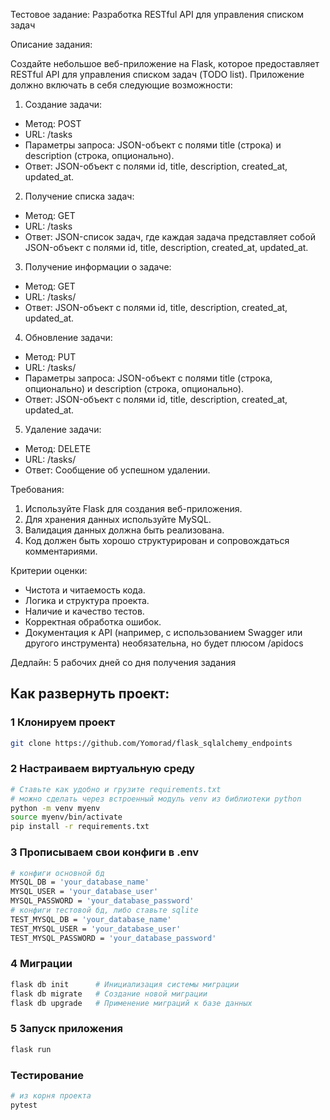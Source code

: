 Тестовое задание: Разработка RESTful API для управления списком задач

Описание задания:

Создайте небольшое веб-приложение на Flask, которое предоставляет RESTful API для управления списком задач (TODO list).
Приложение должно включать в себя следующие возможности:

1. Создание задачи:
- Метод: POST
- URL: /tasks
- Параметры запроса: JSON-объект с полями title (строка) и description (строка, опционально).
- Ответ: JSON-объект с полями id, title, description, created_at, updated_at.

2. Получение списка задач:
- Метод: GET
- URL: /tasks
- Ответ: JSON-список задач, где каждая задача представляет собой JSON-объект с полями id, title, description, created_at, updated_at.

3. Получение информации о задаче:
- Метод: GET
- URL: /tasks/<id>
- Ответ: JSON-объект с полями id, title, description, created_at, updated_at.

4. Обновление задачи:
- Метод: PUT
- URL: /tasks/<id>
- Параметры запроса: JSON-объект с полями title (строка, опционально) и description (строка, опционально).
- Ответ: JSON-объект с полями id, title, description, created_at, updated_at.

5. Удаление задачи:
- Метод: DELETE
- URL: /tasks/<id>
- Ответ: Сообщение об успешном удалении.


Требования:
1. Используйте Flask для создания веб-приложения.
2. Для хранения данных используйте MySQL.
3. Валидация данных должна быть реализована.
4. Код должен быть хорошо структурирован и сопровождаться комментариями.

Критерии оценки:
- Чистота и читаемость кода.
- Логика и структура проекта.
- Наличие и качество тестов.
- Корректная обработка ошибок.
- Документация к API (например, с использованием Swagger или другого инструмента) необязательна, но будет плюсом
    /apidocs

Дедлайн:
5 рабочих дней со дня получения задания

## Как развернуть проект:
### 1 Клонируем проект

```bash
git clone https://github.com/Yomorad/flask_sqlalchemy_endpoints
```

### 2 Настраиваем виртуальную среду
```bash
# Ставьте как удобно и грузите requirements.txt
# можно сделать через встроенный модуль venv из библиотеки python
python -m venv myenv
source myenv/bin/activate
pip install -r requirements.txt
```

### 3 Прописываем свои конфиги в .env
```bash
# конфиги основной бд
MYSQL_DB = 'your_database_name'
MYSQL_USER = 'your_database_user'
MYSQL_PASSWORD = 'your_database_password'
# конфиги тестовой бд, либо ставьте sqlite
TEST_MYSQL_DB = 'your_database_name'
TEST_MYSQL_USER = 'your_database_user'
TEST_MYSQL_PASSWORD = 'your_database_password'
```

### 4 Миграции
```bash
flask db init      # Инициализация системы миграции
flask db migrate   # Создание новой миграции
flask db upgrade   # Применение миграций к базе данных
```

### 5 Запуск приложения
```bash
flask run
```

### Тестирование

```bash
# из корня проекта
pytest
```